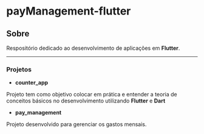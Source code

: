 # payManagement-flutter

## Sobre

Respositório dedicado ao desenvolvimento de aplicações em <strong>Flutter</strong>.

----

### Projetos

- <strong>counter_app</strong>

Projeto tem como objetivo colocar em prática e entender a teoria de conceitos básicos no desenvolvimento utilizando <strong>Flutter</strong> e <strong>Dart</strong>


- <strong>pay_management</strong>

Projeto desenvolvido para gerenciar os gastos mensais.
